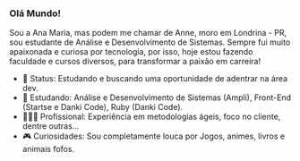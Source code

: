 ### Olá Mundo!

Sou a Ana Maria, mas podem me chamar de Anne, moro em Londrina - PR, sou estudante de Análise e Desenvolvimento de Sistemas. Sempre fui muito apaixonada e curiosa por tecnologia, por isso, hoje estou fazendo faculdade e cursos diversos, para transformar a paixão em carreira!

- 🤗 Status: Estudando e buscando uma oportunidade de adentrar na área dev.
- 📖 Estudando: Análise e Desenvolvimento de Sistemas (Ampli), Front-End (Startse e Danki Code), Ruby (Danki Code).
- 🙆🏻‍♂️ Profissional: Experiência em metodologias ágeis, foco no cliente, dentre outras...
- 🎮 Curiosidades: Sou completamente louca por Jogos, animes, livros e animais fofos.

<!--
**Anne-Borges/Anne-Borges** is a ✨ _special_ ✨ repository because its `README.md` (this file) appears on your GitHub profile.

Here are some ideas to get you started:

- 🔭 I’m currently working on ...
- 🌱 I’m currently learning ...
- 👯 I’m looking to collaborate on ...
- 🤔 I’m looking for help with ...
- 💬 Ask me about ...
- 📫 How to reach me: ...
- 😄 Pronouns: ...
- ⚡ Fun fact: ...
-->
